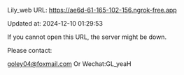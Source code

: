 Lily_web URL: https://ae6d-61-165-102-156.ngrok-free.app

Updated at: 2024-12-10 01:29:53

If you cannot open this URL, the server might be down.

Please contact: 

goley04@foxmail.com Or Wechat:GL_yeaH